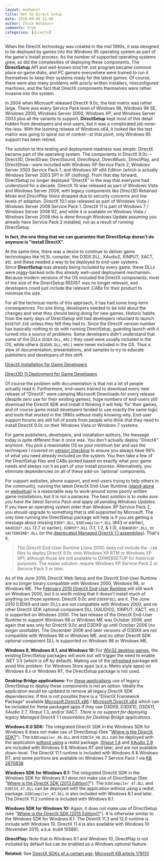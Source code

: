 ```yaml
---
layout: msdnpost
title: Not So Direct Setup
date: 2010-09-08 11:08
author: Chuck Walbourn
comments: true
categories: [directx]
---
```

When the DirectX technology was created in the mid 1990s, it was designed to be deployed by games into the Windows 95 operating system as part of the game's install process. As the number of supported operating systems grew, so did the complexities of deploying these components. The <strong>DirectSetup</strong> API and well-known <code>DXSETUP.EXE</code> program became common place on game disks, and PC gamers everywhere were trained to run it themselves to keep their systems ready for the latest games. Of course, there were also many problems with poorly written installers, misconfigured machines, and the fact that DirectX components themselves were rather invasive into the system.
<!--more-->

In 2004 when Microsoft released DirectX 9.0c, the test matrix was rather large. There was every Service Pack level of Windows 98, Windows 98 SE, Windows 2000, Windows Server 2000, Windows XP, and Windows Server 2003 plus all the variants to support. <strong>DirectSetup</strong> kept most of this detail hidden from developers and end-users, but it was a complicated job none-the-less. With the looming release of Windows x64, it looked like the test matrix was going to spiral out of control--at that point, only Windows 95 support has been retired.

The solution to this testing and deployment madness was simple: DirectX became part of the operating system. The components in DirectX 9.0c--Direct3D, DirectDraw, DirectSound, DirectInput, DirectMusic, DirectPlay, and DirectShow--were included with Windows XP Service Pack 2, Windows Server 2003 Service Pack 1, and Windows XP x64 Edition (which is actually Windows Server 2003 SP1 in XP clothing). From that day forward, DirectSetup no longer deployed "DirectX" in the way that everyone had understood for a decade. DirectX 10 was released as part of Windows Vista and Windows Server 2008, with legacy components like <em>Direct3D Retained Mode</em> and <em>DirectPlay Voice</em> dropped due to security concerns and low levels of adoption. DirectX 10.1 was released as part of Windows Vista / Windows Server 2008 Service Pack 1. DirectX 11 is part of Windows 7 / Windows Server 2008 R2, and while it is available on Windows Vista / Windows Server 2008 this is done through Windows Update assuming you already have Service Pack 2 installed, <em>not </em>as a result of running DirectSetup.

<strong>In fact, the one thing that we can guarantee that DirectSetup doesn't do anymore is "install DirectX".</strong>

At the same time, there was a desire to continue to deliver game technologies like HLSL compiler, the D3DX DLL, XAudio2, XINPUT, XACT, etc. and these needed a way to be deployed to end-user systems. Since <strong>DirectSetup </strong>was already being included by every game, these DLLs were piggy-backed onto this already well-used deployment mechanism. Because modern versions of the OS included the DirectX components, most of the size of the DirectSetup REDIST was no longer relevant, and developers could just include the relevant .CABs for their product to minimize the size.

For all the technical merits of this approach, it has had some long-term consequences. For one thing, developers needed to be told about the changes and what they should being doing for new games. Historic habits from the early days of DirectSetup still had developers reluctant to launch <code>DXSETUP.EXE</code> unless they felt they had to. Since the DirectX version number has basically nothing to do with running DirectSetup, guarding launch with it turned into a source of problems. Some developers didn't understand that some of the DLLs (<code>D3D9.DLL</code>, etc.) they used were usually included in the OS, while others (<code>D3DX9.DLL</code>, etc.) were never included in the OS. Thus a slew of documentation, presentations, and samples to try to educate publishers and developers of this shift.

<a href="https://docs.microsoft.com/en-us/windows/desktop/DxTechArts/directx-setup-for-game-developers">DirectX Installation for Game Developers</a>

<a href="https://docs.microsoft.com/en-us/windows/desktop/direct3darticles/direct3d11-deployment" title="Direct3D 11 Deployment for Game Developers (DirectX SDK Technical Article)">Direct3D 11 Deployment for Game Developers</a>

Of course the problem with documentation is that not a lot of people actually read it. Furthermore, end-users trained to download every new release of "DirectX" were camping Microsoft Downloads for every release (despite zero use for their existing games), huge numbers of end-users still download the DirectX SDK and install it thinking it will help 'fix' their games, and of course game install developers tended to use exactly the same logic and tools that worked in the 1990s without really knowing why. End-user support forums are still full of posts from people who think that they need to install DirectX 9.0c on their Windows Vista or Windows 7 systems.

For game publishers, developers, and installation authors, the message today is quite different than it once was. You don't actually deploy "DirectX" anymore. You pick a reasonable OS as your minimum bar and use the techniques I covered on <a href="https://walbourn.github.io/whats-in-a-version-number/">version checking</a> to ensure you always have 99% of what you need already included on the system. You then take a few of the DirectSetup files and CABs picked based on exactly what your game needs and always run it as part of your install process. Alternatively, you eliminate dependencies on all of these add-on 'optional' components.

For support websites, phone support, and end-users trying to help others in the community, running the latest DirectX End-User Runtime (<a href="https://walbourn.github.io/dxsetup-update/">stand-alone</a> or <a href="https://walbourn.github.io/dxwebsetup-update/">websetup</a>) is a reasonable way to work-around some poorly written game installations, but it is not a panacea. The best solution is to <em>make sure you have the latest Service Pack and apply all pending Windows Updates. </em>If you have an operating system older than Windows XP Service Pack 2, you should upgrade to something that is still supported by Microsoft. The only time running the DirectSetup package will help is if you are getting a message about missing <code>D3DX*.DLL</code>, <code>D3DCompiler*.DLL</code> (#43 or earlier), <code>XAUDIO2*.DLL</code> (2.7 or earlier), <code>XINPUT*.DLL</code> (1.1, 1.2, & 1.3), <code>X3DAUDIO*.DLL</code>, or <code>XACTENGINE*.DLL</code> (or the <a href="https://walbourn.github.io/directx-and-net/">deprecated Managed DirectX 1.1 assemblies</a>). That's it.

> The DirectX End-User Runtime (June 2010) does not include the ``.CAB`` files to deploy DirectX 9.0c onto Windows XP RTM or Windows XP SP1, although those are still available to DXWEBSETUP for historical purposes. The easier solution: require Windows XP Service Pack 2 or Service Pack 3 or later.

As of the June 2010, DirectX Web Setup and the DirectX End-User Runtime are no longer binary compatible with Windows 2000, Windows 98, or Windows ME. The <a href="https://www.microsoft.com/en-us/download/details.aspx?id=9033
" title="DirectX End-User Runtime (February 2010)">February 2010 DirectX End-User Runtime </a>will still work on Windows 2000, but it is worth noting that it doesn't install much of anything on those systems: DirectX 9.0c and <code>D3DX9*DLL</code> are it. The June 2010 D3DX9 and later DLLs are not compatible with Windows 2000, and no other DirectX SDK optional component DLL (XAUDIO2, XINPUT, XACT, etc.) is supported on Windows 2000. The last release of the DirectX End-User Runtime to support Windows 98 or Windows ME was October 2006, and again that was only for DirectX 9.0c and D3DX9 up until October 2006 (<em>no longer available</em>). The December 2006 and later versions of D3DX9 are not compatible with Windows 98 or Windows ME, and no other DirectX SDK optional component DLL is supported on Windows 98 or Windows ME.

<strong>Windows 8, Windows 8.1, and Windows 10: </strong> For <a href="https://walbourn.github.io/desktop-games-on-windows-8-x">Win32 desktop games</a>, the existing DirectSetup packages will work but will trigger the need to enable .NET 3.5 (which is off by default). Making use of the <a href="https://walbourn.github.io/dxsetup-update/">refreshed</a> package will avoid this problem. For Windows Store apps (a.k.a. Metro style apps) on Windows 8.x or Windows RT, the DirectSetup package is not used.

<strong>Desktop Bridge applications:</strong> For [these applications](https://developer.microsoft.com/en-us/windows/bridges/desktop) use of legacy DirectSetup to deploy these components is not an option. Ideally the application would be updated to remove all legacy DirectX SDK dependencies. If this is not possible there is a "DirectX Framework Package" available [Microsoft.DirectX.x86](https://download.microsoft.com/download/c/c/2/cc291a37-2ebd-4ac2-ba5f-4c9124733bf1/UAPSignedBinary_Microsoft.DirectX.x86.appx) / [Microsoft.DirectX.x64](https://download.microsoft.com/download/c/c/2/cc291a37-2ebd-4ac2-ba5f-4c9124733bf1/UAPSignedBinary_Microsoft.DirectX.x64.appx) which can be included for these packaged apps if they use D3DX9, D3DX10, D3DX11, XAudio 2.7, XInput 1.3, and/or XACT. <I>There is no support for deploying legacy Managed DirectX 1.1 assemblies for Desktop Bridge applications.</I>

<strong>Windows 8.0 SDK:</strong> The integrated DirectX SDK in the Windows SDK for Windows 8 does not make use of DirectSetup (See "<a href="https://walbourn.github.io/where-is-the-directx-sdk/">Where is the DirectX SDK?</a>"). The <code>D3DCompiler_46.DLL</code> and <code>D3DCSX_46.DLL</code> can be deployed with the application <a href="https://walbourn.github.io/hlsl-fxc-and-d3dcompile/">without using</a> a redist package. <a href="https://walbourn.github.io/xinput-and-windows-8/">XInput 1.4</a> and <a href="https://walbourn.github.io/xaudio2-and-windows-8/">XAudio 2.8</a> are included with Windows 8 & Windows RT and later, and are not available down-level. The DirectX 11.1 runtime is included with Windows 8 & Windows RT, and some portions are available on Windows 7 Service Pack 1 via <a href="https://walbourn.github.io/directx-11-1-and-windows-7/">KB 2670838</a>

<strong>Windows SDK for Windows 8.1:</strong> The integrated DirectX SDK in the Windows SDK for Windows 8.1 does not make use of DirectSetup (See "<a href="https://walbourn.github.io/where-is-the-directx-sdk-2013-edition/">Where is the DirectX SDK (2013 Edition)?</a>"). The <code>D3DCompiler_47.DLL</code> and <code>D3DCSX_47.DLL</code> can be deployed with the application without using a redist package. <code>D3DCompiler_47.DLL</code> is also included with Windows 8.1 and later. The DirectX 11.2 runtime is included with Windows 8.1.

<strong>Windows SDK for Windows 10:</strong> Again, it does not make use of DirectSetup (see "<a href="https://walbourn.github.io/where-is-the-directx-sdk-2015-edition/">Where is the DirectX SDK (2015 Edition)?</a>"). It is otherwise similar to the Windows SDK for Windows 8.1. The DirectX 11.3 and 12.0 runtime is include with Windows 10. DirectX 11.4 is also available with Windows 10 (November 2015, a.k.a. build 10586).

<strong>DirectPlay: </strong> Note that in Windows 8.1 and Windows 10, DirectPlay is not included by default but can be enabled as a Windows optional feature.

<strong>Related:</strong> See <a href="https://walbourn.github.io/directx-sdks-of-a-certain-age/">DirectX SDKs of a certain age</a>, <a href="https://support.microsoft.com/en-us/help/179113/how-to-install-the-latest-version-of-directx">Microsoft KB article 179113</a>
